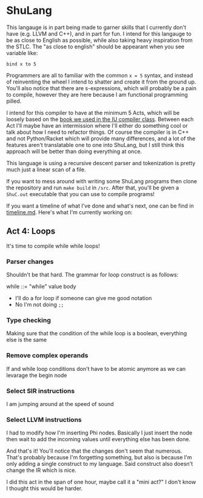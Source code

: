 # ShuLang
This langauge is in part being made to garner skills that I currently don't have (e.g. LLVM and C++), and in part for fun. I intend for this langauge to be as close to English as possible, while also taking heavy inspiration from the STLC. The "as close to english" should be appearant when you see variable like:

```
bind x to 5
```

Programmers are all to familiar with the common `x = 5` syntax, and instead of reinventing the wheel I intend to shatter and create it from the ground up. You'll also notice that there are s-expressions, which will probably be a pain to compile, however they are here because I am functional programming pilled.

I intend for this compiler to have at the minimum 5 Acts, which will be loosely based on the [book we used in the IU compiler class](https://github.com/IUCompilerCourse/Essentials-of-Compilation). Between each Act I'll maybe have an intermission where I'll either do something cool or talk about how I need to refactor things. Of course the compiler is in C++ and not Python/Racket which will provide many differences, and a lot of the features aren't translatable one to one into ShuLang, but I still think this approach will be better than doing everything at once.

This language is using a recursive descent parser and tokenization is pretty much just a linear scan of a file.

If you want to mess around with writing some ShuLang programs then clone the repository and run `make build` in `/src`. After that, you'll be given a `ShuC.out` executable that you can use to compile programs!

If you want a timeline of what I've done and what's next, one can be find in [timeline.md](timeline.md). Here's what I'm currently working on:

## Act 4: Loops
It's time to compile while while loops!

### Parser changes
Shouldn't be that hard. The grammar for loop construct is as follows:

while ::= "while" value body
- I'll do a for loop if someone can give me good notation
- No I'm not doing `;;` 

### Type checking
Making sure that the condition of the while loop is a boolean, everything else is the same

### Remove complex operands
If and while loop conditions don't have to be atomic anymore as we can levarage the begin node

### Select SIR instructions
I am jumping around at the speed of sound

### Select LLVM instructions
I had to modify how I'm inserting Phi nodes. Basically I just insert the node then wait to add the incoming values until everything else has been done.

And that's it! You'll notice that the changes don't seem that numerous. That's probably because I'm forgetting something, but also is because I'm only adding a single construct to my language. Said construct also doesn't change the IR which is nice.


I did this act in the span of one hour, maybe call it a "mini act?" I don't know I thought this would be harder.
